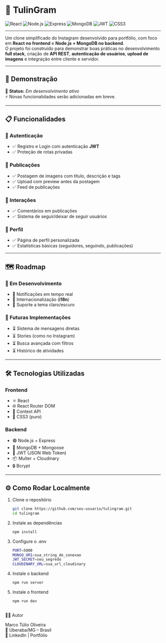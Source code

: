 # 📸 TulinGram  

![React](https://img.shields.io/badge/React-20232A?style=for-the-badge&logo=react&logoColor=61DAFB) 
![Node.js](https://img.shields.io/badge/Node.js-43853D?style=for-the-badge&logo=node.js&logoColor=white) 
![Express](https://img.shields.io/badge/Express.js-404D59?style=for-the-badge) 
![MongoDB](https://img.shields.io/badge/MongoDB-4EA94B?style=for-the-badge&logo=mongodb&logoColor=white) 
![JWT](https://img.shields.io/badge/JWT-black?style=for-the-badge&logo=JSON%20web%20tokens) 
![CSS3](https://img.shields.io/badge/CSS3-1572B6?style=for-the-badge&logo=css3&logoColor=white)  

---

Um clone simplificado do Instagram desenvolvido para portfólio, com foco em **React no frontend** e **Node.js + MongoDB no backend**.  
O projeto foi construído para demonstrar boas práticas no desenvolvimento **full stack**, criação de **API REST**, **autenticação de usuários**, **upload de imagens** e integração entre cliente e servidor.  

---

## 🚀 Demonstração  
📌 **Status:** _Em desenvolvimento ativo_  
⚡ Novas funcionalidades serão adicionadas em breve.  

---

## 📋 Funcionalidades  

### 🔐 Autenticação  
- ✅ Registro e Login com autenticação **JWT**  
- ✅ Proteção de rotas privadas  

### 📸 Publicações  
- ✅ Postagem de imagens com título, descrição e tags  
- ✅ Upload com preview antes da postagem  
- ✅ Feed de publicações  

### 💬 Interações  
- ✅ Comentários em publicações  
- ✅ Sistema de seguir/deixar de seguir usuários  

### 👤 Perfil  
- ✅ Página de perfil personalizada  
- ✅ Estatísticas básicas (seguidores, seguindo, publicações)  

---

## 🗺️ Roadmap  

### 🚧 Em Desenvolvimento  
- 🔄 Notificações em tempo real  
- 🔄 Internacionalização (**i18n**)  
- 🔄 Suporte a tema claro/escuro  

### 🔮 Futuras Implementações  
- ⏳ Sistema de mensagens diretas  
- ⏳ Stories (como no Instagram)  
- ⏳ Busca avançada com filtros  
- ⏳ Histórico de atividades  

---

## 🛠️ Tecnologias Utilizadas  

### Frontend  
- ⚛️ React  
- 🌐 React Router DOM  
- 🔔 Context API  
- 🎨 CSS3 (puro)  

### Backend  
- 🟢 Node.js + Express  
- 🍃 MongoDB + Mongoose  
- 🔐 JWT (JSON Web Token)  
- 📦 Multer + Cloudinary  
- 🔒 Bcrypt  

---

## ⚙️ Como Rodar Localmente  

1. Clone o repositório  
   ```bash
   git clone https://github.com/seu-usuario/tulingram.git
   cd tulingram
2. Instale as dependências 
   ```bash
   npm install
3. Configure o .env
   ```bash
   PORT=5000
   MONGO_URI=sua_string_de_conexao
   JWT_SECRET=seu_segredo
   CLOUDINARY_URL=sua_url_cloudinary
4. Instale o backend 
   ```bash
   npm run server
5. Instale o frontend  
   ```bash
   npm run dev
 
👨‍💻 Autor

Marco Túlio Oliveira  
📍 Uberaba/MG – Brasil  
🔗 LinkedIn
 | Portfólio
